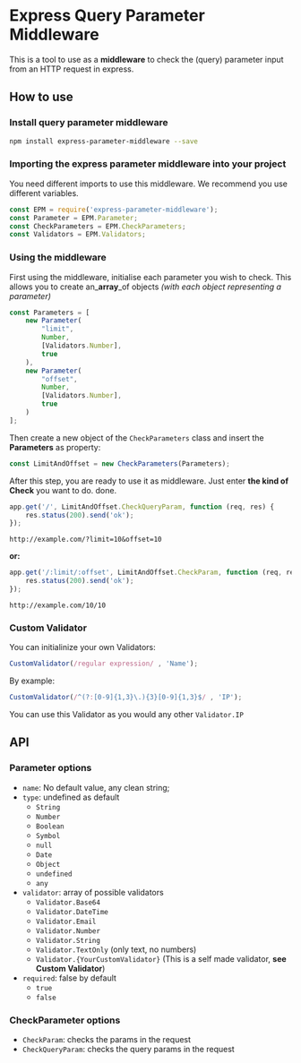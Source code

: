 # Express Query Parameter Middleware
This is a tool to use as a __middleware__ to check the (query) parameter input from an HTTP request in express.

## How to use

### Install query parameter middleware

```bash
npm install express-parameter-middleware --save
``` 


### Importing the express parameter middleware into your project

You need different imports to use this middleware. We recommend you use different variables.

```js
const EPM = require('express-parameter-middleware');
const Parameter = EPM.Parameter;
const CheckParameters = EPM.CheckParameters;
const Validators = EPM.Validators;
```

### Using the middleware
First using the middleware, initialise each parameter you wish to check. This allows you to create an\___array__\_of objects _(with each object representing a parameter)_

```js
const Parameters = [
    new Parameter(
        "limit",
        Number,
        [Validators.Number],
        true
    ),
    new Parameter(
        "offset",
        Number,
        [Validators.Number],
        true
    )
];
```

Then create a new object of the `CheckParameters` class and insert the __Parameters__ as property:

```js
const LimitAndOffset = new CheckParameters(Parameters);
```

After this step, you are ready to use it as middleware. Just enter __the kind of Check__ you want to do. done.

```js
app.get('/', LimitAndOffset.CheckQueryParam, function (req, res) {
    res.status(200).send('ok');
});
```
```http
http://example.com/?limit=10&offset=10
```

__or:__

```js
app.get('/:limit/:offset', LimitAndOffset.CheckParam, function (req, res) {
    res.status(200).send('ok');
});
```
```http
http://example.com/10/10
```


### Custom Validator
You can initialinize your own Validators:

```js
CustomValidator(/regular expression/ , 'Name');
```

By example:


```js
CustomValidator(/^(?:[0-9]{1,3}\.){3}[0-9]{1,3}$/ , 'IP');
```
You can use this Validator as you would any other
`Validator.IP`

## API

### Parameter options
- `name`: No default value, any clean string;
- `type`: undefined as default
    - `String`
    - `Number`
    - `Boolean`
    - `Symbol`
    - `null`
    - `Date`
    - `Object`
    - `undefined`
    - `any`
- `validator`: array of possible validators
    - `Validator.Base64`
    - `Validator.DateTime`
    - `Validator.Email`
    - `Validator.Number`
    - `Validator.String`
    - `Validator.TextOnly` (only text, no numbers)
    - `Validator.{YourCustomValidator}` (This is a self made validator, __see Custom Validator__)
- `required`: false by default
    - `true`
    - `false`

### CheckParameter options
- `CheckParam`: checks the params in the request
- `CheckQueryParam`: checks the query params in the request